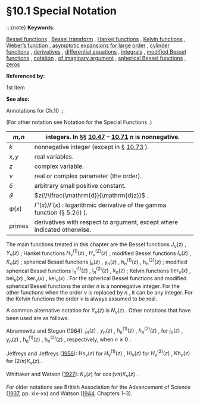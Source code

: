 # §10.1 Special Notation

:::{note}
**Keywords:**

[Bessel functions](http://dlmf.nist.gov/search/search?q=Bessel%20functions) , [Bessel transform](http://dlmf.nist.gov/search/search?q=Bessel%20transform) , [Hankel functions](http://dlmf.nist.gov/search/search?q=Hankel%20functions) , [Kelvin functions](http://dlmf.nist.gov/search/search?q=Kelvin%20functions) , [Weber’s function](http://dlmf.nist.gov/search/search?q=Weber%20function) , [asymptotic expansions for large order](http://dlmf.nist.gov/search/search?q=asymptotic%20expansions%20for%20large%20order) , [cylinder functions](http://dlmf.nist.gov/search/search?q=cylinder%20functions) , [derivatives](http://dlmf.nist.gov/search/search?q=derivatives) , [differential equations](http://dlmf.nist.gov/search/search?q=differential%20equations) , [integrals](http://dlmf.nist.gov/search/search?q=integrals) , [modified Bessel functions](http://dlmf.nist.gov/search/search?q=modified%20Bessel%20functions) , [notation](http://dlmf.nist.gov/search/search?q=notation) , [of imaginary argument](http://dlmf.nist.gov/search/search?q=of%20imaginary%20argument) , [spherical Bessel functions](http://dlmf.nist.gov/search/search?q=spherical%20Bessel%20functions) , [zeros](http://dlmf.nist.gov/search/search?q=zeros)

**Referenced by:**

1st item

**See also:**

Annotations for Ch.10
:::

(For other notation see Notation for the Special Functions .)


| $m,n$ | integers. In §§ [10.47](./10.47.md "§10.47 Definitions and Basic Properties ‣ Spherical Bessel Functions ‣ Chapter 10 Bessel Functions") – [10.71](./10.71.md "§10.71 Integrals ‣ Kelvin Functions ‣ Chapter 10 Bessel Functions") $n$ is nonnegative. |
|---|---|
| $k$ | nonnegative integer (except in § [10.73](./10.73.md "§10.73 Physical Applications ‣ Applications ‣ Chapter 10 Bessel Functions") ). |
| $x,y$ | real variables. |
| $z$ | complex variable. |
| $\nu$ | real or complex parameter (the order). |
| $\delta$ | arbitrary small positive constant. |
| $\vartheta$ | $z(\!\ifrac{\mathrm{d}}{\mathrm{d}z})$ . |
| $\psi\left(x\right)$ | $\Gamma'\left(x\right)/\Gamma\left(x\right)$ : logarithmic derivative of the gamma function (§ 5.2(i) ). |
| primes | derivatives with respect to argument, except where indicated otherwise. |


The main functions treated in this chapter are the Bessel functions $J_{\nu}\left(z\right)$ , $Y_{\nu}\left(z\right)$ ; Hankel functions ${H^{(1)}_{\nu}}\left(z\right)$ , ${H^{(2)}_{\nu}}\left(z\right)$ ; modified Bessel functions $I_{\nu}\left(z\right)$ , $K_{\nu}\left(z\right)$ ; spherical Bessel functions $\mathsf{j}_{n}\left(z\right)$ , $\mathsf{y}_{n}\left(z\right)$ , ${\mathsf{h}^{(1)}_{n}}\left(z\right)$ , ${\mathsf{h}^{(2)}_{n}}\left(z\right)$ ; modified spherical Bessel functions ${\mathsf{i}^{(1)}_{n}}\left(z\right)$ , ${\mathsf{i}^{(2)}_{n}}\left(z\right)$ , $\mathsf{k}_{n}\left(z\right)$ ; Kelvin functions $\operatorname{ber}_{\nu}\left(x\right)$ , $\operatorname{bei}_{\nu}\left(x\right)$ , $\operatorname{ker}_{\nu}\left(x\right)$ , $\operatorname{kei}_{\nu}\left(x\right)$ . For the spherical Bessel functions and modified spherical Bessel functions the order $n$ is a nonnegative integer. For the other functions when the order $\nu$ is replaced by $n$ , it can be any integer. For the Kelvin functions the order $\nu$ is always assumed to be real.

A common alternative notation for $Y_{\nu}\left(z\right)$ is $N_{\nu}(z)$ . Other notations that have been used are as follows.

Abramowitz and Stegun ([1964](./bib/index.html#bib24 "Handbook of Mathematical Functions with Formulas, Graphs, and Mathematical Tables")): $j_{n}(z)$ , $y_{n}(z)$ , $h_{n}^{(1)}(z)$ , $h_{n}^{(2)}(z)$ , for $\mathsf{j}_{n}\left(z\right)$ , $\mathsf{y}_{n}\left(z\right)$ , ${\mathsf{h}^{(1)}_{n}}\left(z\right)$ , ${\mathsf{h}^{(2)}_{n}}\left(z\right)$ , respectively, when $n\geq 0$ .

Jeffreys and Jeffreys ([1956](./bib/J.html#bib1166 "Methods of Mathematical Physics")): $\mathrm{Hs}_{\nu}(z)$ for ${H^{(1)}_{\nu}}\left(z\right)$ , $\mathrm{Hi}_{\nu}(z)$ for ${H^{(2)}_{\nu}}\left(z\right)$ , $\mathrm{Kh}_{\nu}(z)$ for $(2/\pi)K_{\nu}\left(z\right)$ .

Whittaker and Watson ([1927](./bib/W.html#bib2404 "A Course of Modern Analysis")): $K_{\nu}\left(z\right)$ for $\cos\left(\nu\pi\right)K_{\nu}\left(z\right)$ .

For older notations see British Association for the Advancement of Science ([1937](./bib/B.html#bib356 "Bessel Functions. Part I: Functions of Orders Zero and Unity"), pp. xix–xx) and Watson ([1944](./bib/W.html#bib2380 "A Treatise on the Theory of Bessel Functions"), Chapters 1–3).
